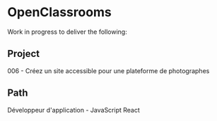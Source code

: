 # OpenClassrooms 
Work in progress to deliver the following:

## Project
006 - Créez un site accessible pour une plateforme de photographes

## Path 
Développeur d'application - JavaScript React
